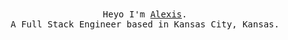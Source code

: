 <p align="center">
  <br>
  <br>
  <samp>Heyo I'm <a target="_blank" href="https://alexis.kr">Alexis</a>.<br> A Full Stack Engineer based in Kansas City, Kansas.</samp>
  <br>
  <br>
</p>
